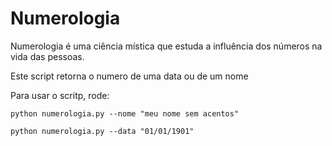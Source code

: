 Numerologia
===========
Numerologia é uma ciência mística que estuda a influência dos números na vida das pessoas.

Este script retorna o numero de uma data ou de um nome

Para usar o scritp, rode:

```
python numerologia.py --nome "meu nome sem acentos"
```
```
python numerologia.py --data "01/01/1901"
```
